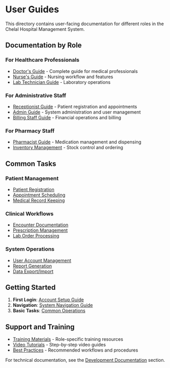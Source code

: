 # User Guides

This directory contains user-facing documentation for different roles in the Chelal Hospital Management System.

## Documentation by Role

### For Healthcare Professionals

- [Doctor's Guide](doctors.md) - Complete guide for medical professionals
- [Nurse's Guide](nurses.md) - Nursing workflow and features
- [Lab Technician Guide](lab-technicians.md) - Laboratory operations

### For Administrative Staff

- [Receptionist Guide](receptionists.md) - Patient registration and appointments
- [Admin Guide](administrators.md) - System administration and user management
- [Billing Staff Guide](billing.md) - Financial operations and billing

### For Pharmacy Staff

- [Pharmacist Guide](pharmacists.md) - Medication management and dispensing
- [Inventory Management](inventory.md) - Stock control and ordering

## Common Tasks

### Patient Management
- [Patient Registration](common-tasks/patient-registration.md)
- [Appointment Scheduling](common-tasks/appointment-scheduling.md)
- [Medical Record Keeping](common-tasks/medical-records.md)

### Clinical Workflows
- [Encounter Documentation](common-tasks/encounters.md)
- [Prescription Management](common-tasks/prescriptions.md)
- [Lab Order Processing](common-tasks/lab-orders.md)

### System Operations
- [User Account Management](common-tasks/user-management.md)
- [Report Generation](common-tasks/reports.md)
- [Data Export/Import](common-tasks/data-operations.md)

## Getting Started

1. **First Login**: [Account Setup Guide](getting-started/first-login.md)
2. **Navigation**: [System Navigation Guide](getting-started/navigation.md)
3. **Basic Tasks**: [Common Operations](getting-started/basic-tasks.md)

## Support and Training

- [Training Materials](training/) - Role-specific training resources
- [Video Tutorials](tutorials/) - Step-by-step video guides
- [Best Practices](best-practices/) - Recommended workflows and procedures

For technical documentation, see the [Development Documentation](../development/) section.